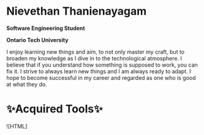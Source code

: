 # Nievethan Thanienayagam

**Software Engineering Student**

**Ontario Tech University**

I enjoy learning new things and aim, to not only master my craft, but to broaden my knowledge as I dive in to the technological atmosphere.
I believe that if you understand how something is supposed to work, you can fix it. I strive to always learn new things and I am always ready to adapt.
I hope to become successful in my career and regarded as one who is good at what they do.


# ✨Acquired Tools✨
![HTML]

